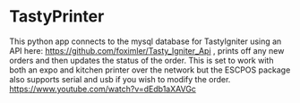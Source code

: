 # TastyPrinter
This python app connects to the mysql database for TastyIgniter using an API here: https://github.com/foximler/Tasty_Igniter_Api , prints off any new orders and then updates the status of the order. This is set to work with both an expo and kitchen printer over the network but the ESCPOS package also supports serial and usb if you wish to modify the order. 
https://www.youtube.com/watch?v=dEdb1aXAVGc
